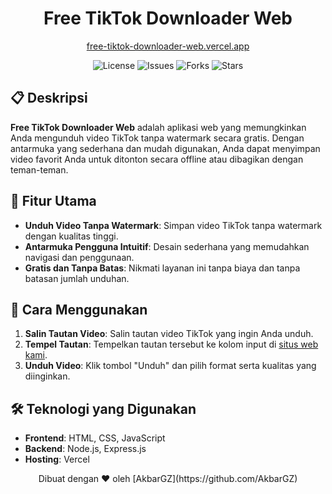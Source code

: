 <h1 align="center">Free TikTok Downloader Web</h1>

<p align="center">
  <a href="https://free-tiktok-downloader-web.vercel.app">free-tiktok-downloader-web.vercel.app</a>
</p>

<p align="center">
  <img src="https://img.shields.io/github/license/AkbarGZ/Free-Tiktok-Downloader-Web" alt="License">
  <img src="https://img.shields.io/github/issues/AkbarGZ/Free-Tiktok-Downloader-Web" alt="Issues">
  <img src="https://img.shields.io/github/forks/AkbarGZ/Free-Tiktok-Downloader-Web" alt="Forks">
  <img src="https://img.shields.io/github/stars/AkbarGZ/Free-Tiktok-Downloader-Web" alt="Stars">
</p>

## 📋 Deskripsi

**Free TikTok Downloader Web** adalah aplikasi web yang memungkinkan Anda mengunduh video TikTok tanpa watermark secara gratis. Dengan antarmuka yang sederhana dan mudah digunakan, Anda dapat menyimpan video favorit Anda untuk ditonton secara offline atau dibagikan dengan teman-teman.

## 🌟 Fitur Utama

- **Unduh Video Tanpa Watermark**: Simpan video TikTok tanpa watermark dengan kualitas tinggi.
- **Antarmuka Pengguna Intuitif**: Desain sederhana yang memudahkan navigasi dan penggunaan.
- **Gratis dan Tanpa Batas**: Nikmati layanan ini tanpa biaya dan tanpa batasan jumlah unduhan.

## 🚀 Cara Menggunakan

1. **Salin Tautan Video**: Salin tautan video TikTok yang ingin Anda unduh.
2. **Tempel Tautan**: Tempelkan tautan tersebut ke kolom input di [situs web kami](https://free-tiktok-downloader-web.vercel.app).
3. **Unduh Video**: Klik tombol "Unduh" dan pilih format serta kualitas yang diinginkan.

## 🛠️ Teknologi yang Digunakan

- **Frontend**: HTML, CSS, JavaScript
- **Backend**: Node.js, Express.js
- **Hosting**: Vercel

<p align="center">
  Dibuat dengan ❤️ oleh [AkbarGZ](https://github.com/AkbarGZ)
</p>
